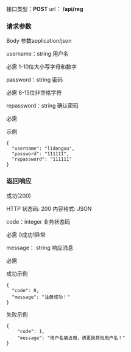 接口类型：**POST**  	url：  **/api/reg**



### 请求参数

Body 参数application/json

username：string 		用户名

必需	1-10位大小写字母和数字

password：string 		密码

必需	6-15位非空格字符

repassword：string 	确认密码

必需

示例

```
{
  "username": "lidongxu",
  "password": "111111",
  "repassword": "111111"
}
```



### 返回响应

成功(200)

HTTP 状态码: 200	内容格式: JSON



code：integer 			业务状态码

必需	0成功1异常

message： string 		响应消息

必需



成功示例

```
{
  "code": 0,
  "message": "注册成功！"
}
```

失败示例

```
{  
    "code": 1,
    "message": "用户名被占用，请更换其他用户名！" 
}
```

